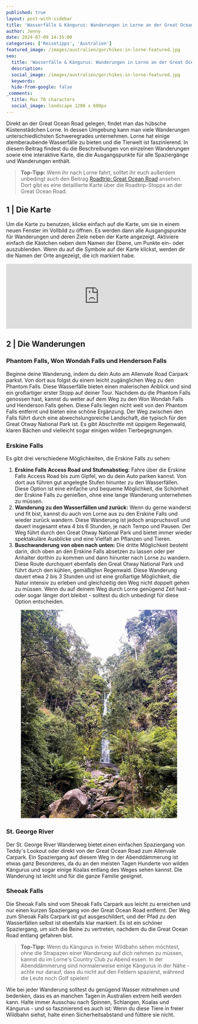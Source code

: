 ```yaml
---
published: true
layout: post-with-sidebar
title: 'Wasserfälle & Kängurus: Wanderungen in Lorne an der Great Ocean Road'
author: Jenny
date: 2024-07-09 14:35:00
categories: ['Reisetipps', 'Australien']
featured_image: /images/australien/gor/hikes-in-lorne-featured.jpg
seo:
  title: 'Wasserfälle & Kängurus: Wanderungen in Lorne an der Great Ocean Road'
  description:
  social_image: /images/australien/gor/hikes-in-lorne-featured.jpg
  keywords:
  hide-from-google: false
_comments:
  title: Max 70 characters
  social_image: landscape 1200 x 600px
---
```

Direkt an der Great Ocean Road gelegen, findet man das hübsche Küstenstädchen Lorne. In dessen Umgebung kann man viele Wanderungen unterschiedlichsten Schweregrades unternehmen. Lorne hat einige atemberaubende Wasserfälle zu bieten und die Tierwelt ist faszinierend. In diesem Beitrag findest du die Beschreibungen von einzelnen Wanderungen sowie eine interaktive Karte, die die Ausgangspunkte für alle Spaziergänge und Wanderungen enthält.

> **Top-Tipp:** Wenn ihr nach Lorne fahrt, solltet ihr euch außerdem unbedingt auch den Beitrag [Roadtrip: Great Ocean Road](2019-07-12-great-ocean-road) ansehen. Dort gibt es eine detaillierte Karte über die Roadtrip-Stopps an der Great Ocean Road.

## 1 | Die Karte 
Um die Karte zu benutzen, klicke einfach auf die Karte, um sie in einem neuen Fenster im Vollbild zu öffnen. Es werden dann alle Ausgangspunkte für Wanderungen und deren Ziele neben der Karte angezeigt. Aktiviere einfach die Kästchen neben dem Namen der Ebene, um Punkte ein- oder auszublenden. Wenn du auf die Symbole auf der Karte klickst, werden dir die Namen der Orte angezeigt, die ich markiert habe.

<!-- embed google map responsively  -->
<section>
<style>
  .google-maps {
    position: relative;
    padding-bottom: 35%; // This is the aspect ratio
    height: 0;
    overflow: hidden;
  }
  .google-maps iframe {
    position: absolute;
    top: 0;
    left: 0;
    width: 100% !important;
    height: 100% !important;
  }
</style>

<div class="google-maps">
  <iframe
    src="https://www.google.com/maps/d/u/0/embed?mid=1-kCbjsnnHcLkBj9MehuaZLcMyO1lXVE&ehbc=2E312F&noprof=1"
    width="640"
    height="480"
    style="border:0;"
    allowfullscreen=""
    loading="lazy"
  ></iframe>
  </div>
  </section>

## 2 | Die Wanderungen

### Phantom Falls, Won Wondah Falls und Henderson Falls
Beginne deine Wanderung, indem du dein Auto am Allenvale Road Carpark parkst. Von dort aus folgst du einem leicht zugänglichen Weg zu den Phantom Falls. Diese Wasserfälle bieten einen malerischen Anblick und sind ein großartiger erster Stopp auf deiner Tour.
Nachdem du die Phantom Falls genossen hast, kannst du weiter auf dem Weg zu den Won Wondah Falls und Henderson Falls gehen. Diese Falls liegen nicht weit von den Phantom Falls entfernt und bieten eine schöne Ergänzung. Der Weg zwischen den Falls führt durch eine abwechslungsreiche Landschaft, die typisch für den Great Otway National Park ist. Es gibt Abschnitte mit üppigem Regenwald, klaren Bächen und vielleicht sogar einigen wilden Tierbegegnungen.

### Erskine Falls
Es gibt drei verschiedene Möglichkeiten, die Erskine Falls zu sehen:

1. **Erskine Falls Access Road und Stufenabstieg:** Fahre über die Erskine Falls Access Road bis zum Gipfel, wo du dein Auto parken kannst. Von dort aus führen gut angelegte Stufen hinunter zu den Wasserfällen. Diese Option ist eine einfache und bequeme Möglichkeit, die Schönheit der Erskine Falls zu genießen, ohne eine lange Wanderung unternehmen zu müssen.
2. **Wanderung zu den Wasserfällen und zurück:** Wenn du gerne wanderst und fit bist, kannst du auch von Lorne aus zu den Erskine Falls und wieder zurück wandern. Diese Wanderung ist jedoch anspruchsvoll und dauert insgesamt etwa 4 bis 6 Stunden, je nach Tempo und Pausen. Der Weg führt durch den Great Otway National Park und bietet immer wieder spektakuläre Ausblicke und eine Vielfalt an Pflanzen und Tieren.
3. **Buschwanderung von oben nach unten:** Die dritte Möglichkeit besteht darin, dich oben an den Erskine Falls absetzen zu lassen oder per Anhalter dorthin zu kommen und dann hinunter nach Lorne zu wandern. Diese Route durchquert ebenfalls den Great Otway National Park und führt durch den kühlen, gemäßigten Regenwald. Diese Wanderung dauert etwa 2 bis 3 Stunden und ist eine großartige Möglichkeit, die Natur intensiv zu erleben und gleichzeitig den Weg nicht doppelt gehen zu müssen. Wenn du auf deinem Weg durch Lorne genügend Zeit hast - oder sogar länger dort bleibst - solltest du dich unbedingt für diese Option entscheiden.

<figure class="img1">
 	<img src="/images/australien/gor/hikes-in-lorne.JPG" alt="Erskine Falls">
</figure>

### St. George River
Der St. George River Wanderweg bietet einen einfachen Spaziergang von Teddy's Lookout oder direkt von der Great Ocean Road zum Allenvale Carpark. Ein Spaziergang auf diesem Weg in der Abenddämmerung ist etwas ganz Besonderes, da du an den meisten Tagen Hunderte von wilden Kängurus und sogar einige Koalas entlang des Weges sehen kannst. Die Wanderung ist leicht und für die ganze Familie geeignet.

### Sheoak Falls
Die Sheoak Falls sind vom Sheoak Falls Carpark aus leicht zu erreichen und nur einen kurzen Spaziergang von der Great Ocean Road entfernt. Der Weg zum Sheoak Falls Carpark ist gut ausgeschildert, und der Pfad zu den Wasserfällen selbst ist ebenfalls klar markiert. Es ist ein schöner Spaziergang, um sich die Beine zu vertreten, nachdem du die Great Ocean Road entlang gefahren bist.

> **Top-Tipp:** Wenn du Kängurus in freier Wildbahn sehen möchtest, ohne die Strapazen einer Wanderung auf dich nehmen zu müssen, kannst du im Lorne's Country Club zu Abend essen. In der Abenddämmerung sind normalerweise einige Kängurus in der Nähe - achte nur darauf, dass du nicht auf den Feldern spazierst, während die Leute noch Golf spielen!

Wie bei jeder Wanderung solltest du genügend Wasser mitnehmen und bedenken, dass es an manchen Tagen in Australien extrem heiß werden kann. Halte immer Ausschau nach Spinnen, Schlangen, Koalas und Kängurus - und so faszinierend es auch ist: Wenn du diese Tiere in freier Wildbahn siehst, halte einen Sicherheitsabstand und füttere sie nicht.